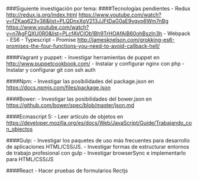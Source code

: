 ###Siguiente investigación por tema:
####Tecnologías pendientes
    - Redux http://redux.js.org/index.html
            https://www.youtube.com/watch?v=fZKaq623y38&list=PLQDnxXqV213JJFtDaG0aE9vqvp6Wm7nBg
            https://www.youtube.com/watch?v=n7AgFQXU0R0&list=PLcfAVClOb1Bh9TrHOAfAiB60ohBszIn3h
    - Webpack
    - ES6
    - Typescript
    - Promise http://jamesknelson.com/grokking-es6-promises-the-four-functions-you-need-to-avoid-callback-hell/

####Vagrant y puppet:
    - Investigar herramientas de puppet en http://www.puppetcookbook.com/
    - Instalar y configurar nginx con php
    - Instalar y configurar git con ssh auth

####Npm:
    - Investigar las posibilidades del package.json en https://docs.npmjs.com/files/package.json

####Bower:
    - Investigar las posibilidades del bower.json en https://github.com/bower/spec/blob/master/json.md

####Ecmascript 5:
    - Leer artículo de objetos en https://developer.mozilla.org/es/docs/Web/JavaScript/Guide/Trabajando_con_objectos

####Gulp:
    - Investigar los paquetes de uso más frecuentes para desarrollo de aplicaciones HTML/CSS/JS.
    - Investigar formas de estructurar entornos de trabajo profesional con gulp
    - Investigar browserSync e implementarlo para HTML/CSS/JS

####React
    - Hacer pruebas de formularios Rectjs